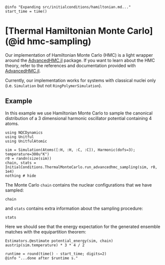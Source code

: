 ```@setup logging
@info "Expanding src/initialconditions/hamiltonian.md..."
start_time = time()
```
# [Thermal Hamiltonian Monte Carlo](@id hmc-sampling)

Our implementation of Hamiltonian Monte Carlo (HMC) is a light wrapper around the
[AdvancedHMC.jl](https://github.com/TuringLang/AdvancedHMC.jl) package.
If you want to learn about the HMC theory, refer to the references and documentation
provided with [AdvancedHMC.jl](https://github.com/TuringLang/AdvancedHMC.jl).

Currently, our implementation works for systems with classical nuclei only
(i.e. `Simulation` but not `RingPolymerSimulation`).

## Example

In this example we use Hamiltonian Monte Carlo to sample the canonical distribution of
a 3 dimensional harmonic oscillator potential containing 4 atoms.

```@example hmc
using NQCDynamics
using Unitful
using UnitfulAtomic

sim = Simulation(Atoms([:H, :H, :C, :C]), Harmonic(dofs=3); temperature=300u"K")
r0 = randn(size(sim))
chain, stats = InitialConditions.ThermalMonteCarlo.run_advancedhmc_sampling(sim, r0, 1e4)
nothing # hide
```

The Monte Carlo `chain` contains the nuclear configurations that we have sampled:
```@example hmc
chain
```
and `stats` contains extra information about the sampling procedure:
```@example hmc
stats
```

Here we should see that the energy expectation for the generated ensemble matches
with the equipartition theorem:
```@repl hmc
Estimators.@estimate potential_energy(sim, chain)
austrip(sim.temperature) * 3 * 4 / 2
```
```@setup logging
runtime = round(time() - start_time; digits=2)
@info "...done after $runtime s."
```
